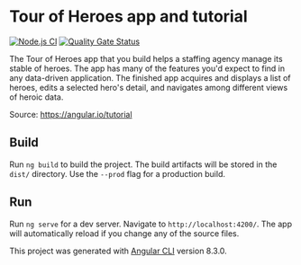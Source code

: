 # Tour of Heroes app and tutorial

[![Node.js CI][nodejs-ci-badge]][nodejs-ci]
[![Quality Gate Status][quality-gate-badge]][quality-gate]

The Tour of Heroes app that you build helps a staffing agency manage its stable of heroes.
The app has many of the features you'd expect to find in any data-driven application.
The finished app acquires and displays a list of heroes, edits a selected hero's detail,
and navigates among different views of heroic data.

Source: <https://angular.io/tutorial>

## Build

Run `ng build` to build the project. The build artifacts will be stored in the `dist/` directory.
Use the `--prod` flag for a production build.

## Run

Run `ng serve` for a dev server. Navigate to `http://localhost:4200/`.
The app will automatically reload if you change any of the source files.

This project was generated with [Angular CLI](https://github.com/angular/angular-cli) version 8.3.0.

[nodejs-ci-badge]: https://github.com/feliperomero3/angular-tour-of-heroes/workflows/Node.js%20CI/badge.svg
[nodejs-ci]: https://github.com/feliperomero3/angular-tour-of-heroes/actions?query=workflow%3A%22Node.js+CI%22
[quality-gate-badge]: https://sonarcloud.io/api/project_badges/measure?project=feliperomero3_angular-tour-of-heroes&metric=alert_status
[quality-gate]: https://sonarcloud.io/dashboard?id=feliperomero3_angular-tour-of-heroes
